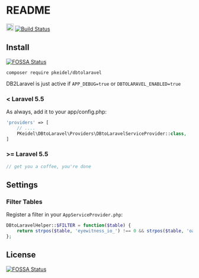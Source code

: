 # README #

<img src="http://forthebadge.com/images/badges/makes-people-smile.svg" height="20px" />
<a href="https://travis-ci.org/PKeidel/dbtolaravel"><img src="https://travis-ci.org/PKeidel/dbtolaravel.svg" alt="Build Status"></a>

## Install
[![FOSSA Status](https://app.fossa.io/api/projects/git%2Bgithub.com%2FPKeidel%2Fdbtolaravel.svg?type=shield)](https://app.fossa.io/projects/git%2Bgithub.com%2FPKeidel%2Fdbtolaravel?ref=badge_shield)


```shell
composer require pkeidel/dbtolaravel
```
DB2Laravel is just active if `APP_DEBUG=true` or `DBTOLARAVEL_ENABLED=true`

### < Laravel 5.5
As always, add it to your app/config.php:

```php
'providers' => [
    // ....
    PKeidel\DBtoLaravel\Providers\DBtoLaravelServiceProvider::class,
]
```

### \>= Laravel 5.5
```php
// get you a coffee, you're done
```

## Settings
### Filter Tables
Register a filter in your `AppServiceProvider.php`:
```php
DBtoLaravelHelper::$FILTER = function($table) {
    return strpos($table, 'eyewitness_io_') !== 0 && strpos($table, 'oauth_') !== 0;
};
```


## License
[![FOSSA Status](https://app.fossa.io/api/projects/git%2Bgithub.com%2FPKeidel%2Fdbtolaravel.svg?type=large)](https://app.fossa.io/projects/git%2Bgithub.com%2FPKeidel%2Fdbtolaravel?ref=badge_large)